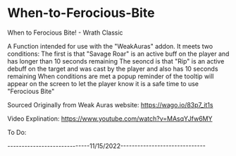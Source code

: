 # When-to-Ferocious-Bite
When to Ferocious Bite! - Wrath Classic


A Function intended for use with the "WeakAuras" addon.
It meets two conditions:
The first is that "Savage Roar" is an active buff on the player and has longer than 10 seconds remaining
The seoncd is that "Rip" is an active debuff on the target and was cast by the player and also has 10 seconds remaining
When conditions are met a popup reminder of the tooltip will appear on the screen to let the player know it is a safe time to use "Ferocious Bite"


Sourced Originally     from Weak Auras website: https://wago.io/83p7_it1s

Video Explination:     https://www.youtube.com/watch?v=MAsqYJfw6MY



To Do:


-----------------------------11/15/2022------------------------------

